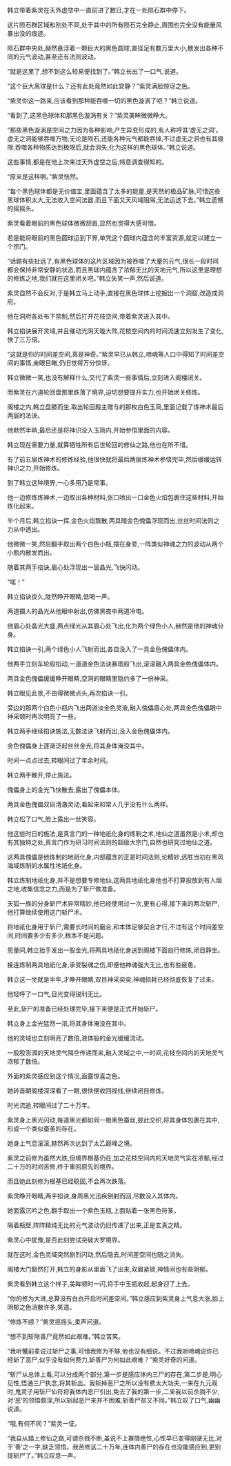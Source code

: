 
韩立带着紫灵在天外虚空中一直前进了数日,才在一处陨石群中停下。

这片陨石群区域和别处不同,处于其中的所有陨石完全静止,周围也完全没有能量风暴出没的痕迹。

陨石群中央处,赫然悬浮着一颗巨大的黑色圆球,直径足有数万里大小,散发出各种不同的元气波动,甚至还有法则波动。

“就是这里了,想不到这么轻易便找到了。”韩立长出了一口气,说道。

“这个巨大黑球是什么？还有此处竟然如此安静？”紫灵满脸惊讶之色。

“紫灵你这一路来,应该看到那种能吞噬一切的黑色漩涡了吧？”韩立说道。

“看到了,这黑色球体和那黑色漩涡有关？”紫灵美眸微微睁大。

“那些黑色漩涡是空间之力因为各种影响,产生异变形成的,有人称呼其‘虚无之洞’。虚无之洞能够吞噬万物,无论是陨石,还能各种元气都能吞掉,不过虚无之洞也有其极限,吞噬各种物质达到极限后,就会消失,化为这样的黑色球体。”韩立说道。

这些事情,都是在他上次来过天外虚空之后,特意调查得知的。

“原来是这样啊。”紫灵恍然。

“每个黑色球体都是无价值宝,里面蕴含了太多的能量,是天然的极品矿脉,可惜这些黑球体积太大,无法收入空间法器,而且下面又天风域阻隔,无法运送下去。”韩立遗憾的摇摇头。

紫灵看着眼前的黑色球体微微颔首,显然也觉得大感可惜。

若是能将眼前的黑色圆球运到下界,单凭这个圆球内蕴含的丰富资源,就足以建立一个宗门。

“话题有些扯远了,有黑色球体的这片区域因为被吞噬了大量的元气,很长一段时间都会保持非常安静的状态,而且黑球内蕴含了浓郁无比的天地元气,所以这里是理想的修炼之地,我们就在这里闭关吧。”韩立失笑一声,然后说道。

紫灵自然不会反对,于是韩立马上动手,直接在黑色球体上挖掘出一个洞窟,改造成洞府。

他在洞府各处布下禁制,然后打开花枝空间,带着紫灵进入其中。

韩立掐诀展开灵域,并且催动光阴天璇大阵,花枝空间内的时间流速立刻发生了变化,快了三万倍。

“这就是你的时间差空间,真是神奇。”紫灵早已从韩立,啼魂等人口中得知了时间差空间的事情,亲眼目睹,仍旧觉得万分惊讶。

韩立微微一笑,也没有解释什么,交代了紫灵一些事情后,立刻进入阁楼闭关。

而紫灵在六道轮回盘那里跌落了境界,迫切想要提升实力,也开始闭关修炼。

阁楼之内,韩立盘膝而坐,取出轮回殿主赠与的那枚白色玉简,里面记载了炼神术最后两层的法诀。

他默然半晌,最后还是将神识没入玉简内,开始参悟里面的内容。

韩立现在需要力量,就算牺牲所有后世轮回的修仙之路,他也在所不惜。

有了前五层炼神术的修炼经验,他很快就将最后两层炼神术参悟完毕,然后缓缓运转神识之力,开始修炼。

到了韩立这种境界,一心多用乃是常事。

他一边修炼炼神术,一边取出各种材料,张口喷出一口金色火焰包裹住这些材料,开始炼化起来。

半个月后,韩立掐诀一挥,金色火焰飘散,两具暗金色傀儡浮现而出,丝丝时间法则之力从中透出。

他微微一笑,然后翻手取出两个白色小瓶,摆在身旁,一阵类似神魂之力的波动从两个小瓶内散发而出。

随着其两手掐诀,眉心处浮现出一层晶光,飞快闪动。

“喏！”

韩立掐诀良久,陡然睁开眼睛,低喝一声。

两道摄人的晶光从他眼中射出,仿佛黑夜中两道冷电。

他眉心处晶光大盛,两点绿光从其眉心处飞出,化为两个绿色小人,赫然是他的神魂分身。

韩立掐诀一引,两个绿色小人飞射而出,各自没入了一具金色傀儡体内。

他两手立刻车轮般掐动,一道道金色法诀暴雨般飞出,滚滚融入两具金色傀儡体内。

两具金色傀儡缓缓睁开眼睛,空洞的眼睛里隐约多了一份神采。

韩立眼见此景,不由得微微点头,再次掐诀一引。

旁边的那两个白色小瓶内飞出两道淡金色灵液,融入傀儡眉心处,两具金色傀儡眼中神采顿时再次明亮了一些。

韩立两手继续掐诀施法,无数法诀飞射而出,没入金色傀儡体内。

金色傀儡身上逐渐泛起丝丝金光,将其身体淹没其中。

时间一点点过去,转眼间过了年余时间。

韩立两手散开,停止施法。

傀儡身上的金光飞快散去,露出了傀儡本体。

两具金色傀儡双目清澈灵动,看起来和常人几乎没有什么两样。

韩立松了口气,脸上露出一丝笑容。

他这些时日的施法,是真言门的一种地祇化身的炼制之术,地仙之道虽然是小术,却也有其独特之处,真言门作为研习时间法则的超级大宗门,自然也研究过地仙之道。

这两具傀儡是他炼制的地祇化身,内部蕴含的正是时间法则,论精妙,远胜当初在黑风海域炼制的水属性地祇化身。

韩立炼制地祇化身,并不是想要专修地仙,这两具地祇化身他也不打算投放到有人烟之地,收集信念之力,而是为了斩尸做准备。

天狐一族的分身斩尸术异常精妙,他已经使用过一次,更有心得,接下来的两次斩尸,他打算继续使用这门斩尸术。

将地祇化身用于斩尸,需要长时间的磨合,和本体足够契合才行,不过有这个时间差空间,时间要多少有多少,根本不是问题。

思量间,韩立抬手发出一股金光,将两具地祇化身送到阁楼下面自行修炼,闭目静坐。

接连炼制两具地祇化身,承受裂魂之伤,即便他神魂强大无比,也有些疲惫。

韩立这一坐就是半年,才睁开眼睛,双目神采奕奕,神魂损耗已经彻底恢复了过来。

他轻呼了一口气,目光变得锐利无比。

至此,斩尸的准备已经处理完毕,接下来便是正式开始斩尸。

韩立身上金光猛然一浓,将其身体淹没在其中。

他的灵域也立刻明亮了数倍,液体般的金光缓缓流动。

一股股澎湃的天地灵气隔空传递而来,融入灵域之中,一时间,花枝空间内的天地灵气浓郁了数倍。

外面的紫灵感应到这个情况,面露惊喜之色。

她转首朝阁楼深深看了一眼,很快便收回视线,继续闭目修炼。

时光流逝,转眼间过了二十万年。

紫灵身上黑光闪动,每道黑光都如同一根黑色蚕丝,彼此交织,将其身体包裹在其中,形成一个类似蚕茧的存在。

她身上气息滚滚,赫然再次达到了太乙巅峰之境。

紫灵之前修为虽然大跌,但境界根基仍在,加之花枝空间内的天地灵气实在浓郁,经过二十万的时间苦修,终于重回原先的境界。

而且她此刻修为根基已经稳固,不会再次跌落。

紫灵睁开眼睛,两手掐诀,身周黑光迅疾倒射而回,尽数没入其体内。

她面露沉吟之色,翻手取出一个紫色玉瓶,上面贴着一张黑色符箓。

隔着瓶壁,阵阵精纯无比的元气波动仍旧传递了出来,正是玄真之精。

紫灵心中犹豫,是否此刻尝试突破大罗境界。

就在这时,金色灵域突然剧烈闪动,然后隐去,时间差空间也随之消失。

阁楼大门豁然打开,韩立的身影从里面飞了出来,双眉紧锁,神情间也有些阴郁。

紫灵看到韩立这个样子,美眸顿时一闪,将手中玉瓶收起,起身迎了上去。

“你的修为大进,总算没有白白开启时间差空间。”韩立感应到紫灵身上气息大涨,脸上阴郁之色消散许多,笑道。

“修炼不顺？”紫灵摇摇头,柔声问道。

“想不到斩除善尸竟然如此艰难。”韩立苦笑。

“我听蟹前辈说过斩尸之事,可惜我修为不够,他也没有细说。不过我听啼魂说你已经斩了恶尸,似乎没有如何费力,斩善尸为何如此艰难？”紫灵好奇的问道。

“斩尸从总体上看,可以分成两个部分,第一步是感应体内三尸的存在,第二步是,明心见性,悟通三尸执念,将其斩出。我斩掉恶尸之所以没有费太大功夫,一来在九元观时,鬼灵子用斩尸仙符将我体内恶尸引出,免去了我的第一步,二来我以前杀戮不少,对‘恶’的领悟颇深,所以斩起恶尸来并不困难,斩善尸却又不同。”韩立叹了口气,幽幽说道。

“哦,有何不同？”紫灵一怔。

“我自从踏上修仙之路,可谓杀戮不断,虽说不上寡情绝性,心性早已变得刚硬无比,对于‘善’之一字,缺乏领悟。我苦修这二十万年,连体内善尸的存在也没能感应到,更别提斩尸了。”韩立叹息一声。